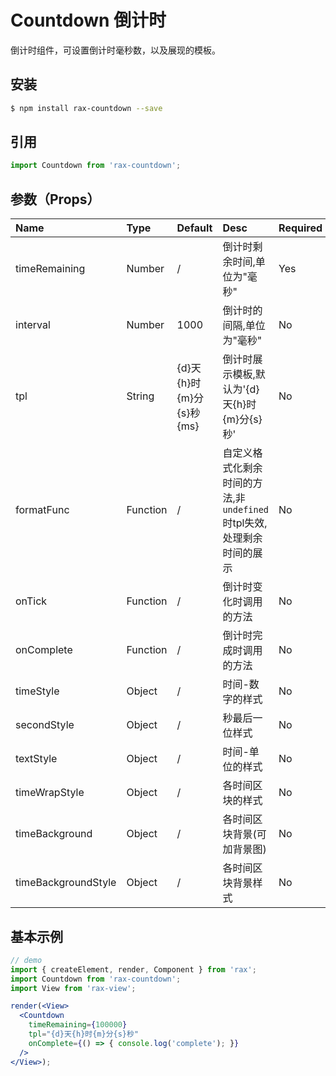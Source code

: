 # Countdown 倒计时

倒计时组件，可设置倒计时毫秒数，以及展现的模板。

## 安装

```bash
$ npm install rax-countdown --save
```

## 引用

```jsx
import Countdown from 'rax-countdown';
```

## 参数（Props）

| Name                | Type     | Default              | Desc                                     | Required |
| :------------------ | :------- | :------------------- | :--------------------------------------- | :------- |
| timeRemaining       | Number   | /                    | 倒计时剩余时间,单位为"毫秒"                          | Yes      |
| interval            | Number   | 1000                 | 倒计时的间隔,单位为"毫秒"                           | No       |
| tpl                 | String   | {d}天{h}时{m}分{s}秒{ms} | 倒计时展示模板,默认为'{d}天{h}时{m}分{s}秒'            | No       |
| formatFunc          | Function | /                    | 自定义格式化剩余时间的方法,非`undefined`时tpl失效,处理剩余时间的展示 | No       |
| onTick              | Function | /                    | 倒计时变化时调用的方法                              | No       |
| onComplete          | Function | /                    | 倒计时完成时调用的方法                              | No       |
| timeStyle           | Object   | /                    | 时间-数字的样式                                 | No       |
| secondStyle         | Object   | /                    | 秒最后一位样式                                  | No       |
| textStyle           | Object   | /                    | 时间-单位的样式                                 | No       |
| timeWrapStyle       | Object   | /                    | 各时间区块的样式                                 | No       |
| timeBackground      | Object   | /                    | 各时间区块背景(可加背景图)                           | No       |
| timeBackgroundStyle | Object   | /                    | 各时间区块背景样式                                | No       |

## 基本示例

```jsx
// demo
import { createElement, render, Component } from 'rax';
import Countdown from 'rax-countdown';
import View from 'rax-view';

render(<View>
  <Countdown
    timeRemaining={100000}
    tpl="{d}天{h}时{m}分{s}秒"
    onComplete={() => { console.log('complete'); }}
  />  
</View>);
```

